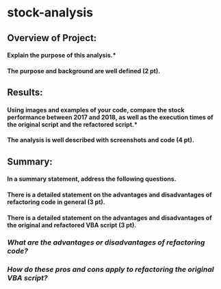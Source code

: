 # stock-analysis

## Overview of Project: 
#### Explain the purpose of this analysis.*
#### The purpose and background are well defined (2 pt).
##
## Results: 
#### Using images and examples of your code, compare the stock performance between 2017 and 2018, as well as the execution times of the original script and the refactored script.*
#### The analysis is well described with screenshots and code (4 pt).
####
##
## Summary: 
#### In a summary statement, address the following questions.
#### There is a detailed statement on the advantages and disadvantages of refactoring code in general (3 pt).
#### There is a detailed statement on the advantages and disadvantages of the original and refactored VBA script (3 pt).
####
### *What are the advantages or disadvantages of refactoring code?*
####
### *How do these pros and cons apply to refactoring the original VBA script?*
####
